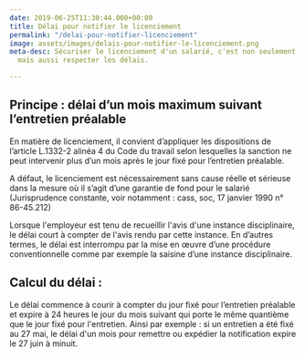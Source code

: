 ```yaml
---
date: 2019-06-25T11:30:44.000+00:00
title: Délai pour notifier le licenciement
permalink: "/delai-pour-notifier-licenciement"
image: assets/images/delais-pour-notifier-le-licenciement.png
meta-desc: Sécuriser le licenciement d'un salarié, c'est non seulement le justifier
  mais aussi respecter les délais.

---
```

## Principe : délai d’un mois maximum suivant l’entretien préalable

En matière de licenciement, il convient d’appliquer les dispositions de l’article L.1332-2 alinéa 4 du Code du travail selon lesquelles la sanction ne peut intervenir plus d’un mois après le jour fixé pour l’entretien préalable.  
  
A défaut, le licenciement est nécessairement sans cause réelle et sérieuse dans la mesure où il s’agit d’une garantie de fond pour le salarié (Jurisprudence constante, voir notamment : cass, soc, 17 janvier 1990 n° 86-45.212)  
  
Lorsque l'employeur est tenu de recueillir l'avis d'une instance disciplinaire, le délai court à compter de l'avis rendu par cette instance. En d’autres termes, le délai est interrompu par la mise en œuvre d’une procédure conventionnelle comme par exemple la saisine d’une instance disciplinaire.

## Calcul du délai : 

Le délai commence à courir à compter du jour fixé pour l’entretien préalable et expire à 24 heures le jour du mois suivant qui porte le même quantième que le jour fixé pour l'entretien. Ainsi par exemple : si un entretien a été fixé au 27 mai, le délai d'un mois pour remettre ou expédier la notification expire le 27 juin à minuit.